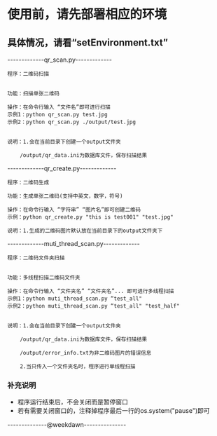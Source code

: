 # 使用前，请先部署相应的环境

## 具体情况，请看“setEnvironment.txt”


-------------qr_scan.py-------------

	程序：二维码扫描


	功能：扫描单张二维码

	操作：在命令行输入 “文件名”即可进行扫描
	示例1：python qr_scan.py test.jpg
	示例2：python qr_scan.py ./output/test.jpg
	
	
	说明：1.会在当前目录下创建一个output文件夹

		/output/qr_data.ini为数据库文件，保存扫描结果


-------------qr_create.py-------------

	程序：二维码生成

	功能：生成单张二维码(支持中英文，数字，符号)

	操作：在命令行输入 “字符串” “图片名”即可创建二维码
	示例：python qr_create.py "this is test001" "test.jpg"
	
	说明：1.生成的二维码图片默认放在当前目录下的output文件夹下
	
-------------muti_thread_scan.py-------------

	程序：二维码文件夹扫描


	功能：多线程扫描二维码文件夹

	操作：在命令行输入 “文件夹名” “文件夹名”... 即可进行多线程扫描
	示例1：python muti_thread_scan.py “test_all"
	示例2：python muti_thread_scan.py “test_all" "test_half"
	
	
	说明：1.会在当前目录下创建一个output文件夹

		/output/qr_data.ini为数据库文件，保存扫描结果
		
		/output/error_info.txt为非二维码图片的错误信息
		
		2.当只传入一个文件夹名时，程序进行单线程扫描
	
	
### 补充说明
* 程序运行结束后，不会关闭而是暂停窗口
* 若有需要关闭窗口的，注释掉程序最后一行的os.system("pause")即可


--------------@weekdawn---------------

